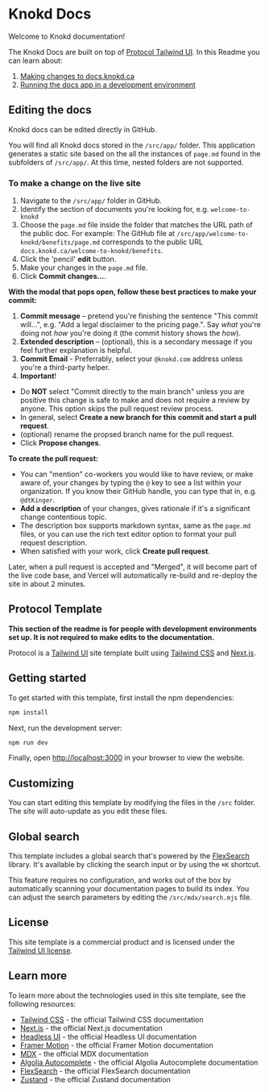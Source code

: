 # Knokd Docs

Welcome to Knokd documentation!

The Knokd Docs are built on top of [Protocol Tailwind UI](https://tailwindui.com/templates/protocol). In this Readme you can learn about:

1. [Making changes to docs.knokd.ca](#editing-the-docs)
1. [Running the docs app in a development environment](#protocol-template)

## Editing the docs

Knokd docs can be edited directly in GitHub.

You will find all Knokd docs stored in the `/src/app/` folder. This application generates a static site based on the all the instances of `page.md` found in the subfolders of `/src/app/`. At this time, nested folders are not supported.

### To make a change on the live site

1. Navigate to the `/src/app/` folder in GitHub.
1. Identify the section of documents you're looking for, e.g. `welcome-to-knokd`
1. Choose the `page.md` file inside the folder that matches the URL path of the public doc. For example: The GitHub file at `/src/app/welcome-to-knokd/benefits/page.md` corresponds to the public URL `docs.knokd.ca/welcome-to-knokd/benefits`.
1. Click the 'pencil' **edit** button.
1. Make your changes in the `page.md` file.
1. Click **Commit changes...**.

**With the modal that pops open, follow these best practices to make your commit:**

1. **Commit message** – pretend you're finishing the sentence "This commit will...", e.g. "Add a legal disclaimer to the pricing page.". Say *what* you're doing not *how* you're doing it (the commit history shows the *how*). 
1. **Extended description** – (optional), this is a secondary message if you feel further explanation is helpful.
1. **Commit Email** - Preferrably, select your `@knokd.com` address unless you're a third-party helper.
1. **Important**!
  - Do **NOT** select "Commit directly to the main branch" unless you are positive this change is safe to make and does not require a review by anyone. This option skips the pull request review process.
  - In general, select **Create a new branch for this commit and start a pull request**. 
  - (optional) rename the propsed branch name for the pull request. 
  - Click **Propose changes**.

**To create the pull request:**

- You can "mention" co-workers you would like to have review, or make aware of, your changes by typing the `@` key to see a list within your organization. If you know their GitHub handle, you can type that in, e.g. `@dtKinger`.
- **Add a description** of your changes, gives rationale if it's a significant change contentious topic.
- The description box supports markdown syntax, same as the `page.md` files, or you can use the rich text editor option to format your pull request description.
- When satisfied with your work, click **Create pull request**. 

Later, when a pull request is accepted and "Merged", it will become part of the live code base, and Vercel will automatically re-build and re-deploy the site in about 2 minutes. 

## Protocol Template

**This section of the readme is for people with development environments set up. It is not required to make edits to the documentation.**

Protocol is a [Tailwind UI](https://tailwindui.com) site template built using [Tailwind CSS](https://tailwindcss.com) and [Next.js](https://nextjs.org).

## Getting started

To get started with this template, first install the npm dependencies:

```bash
npm install
```

Next, run the development server:

```bash
npm run dev
```

Finally, open [http://localhost:3000](http://localhost:3000) in your browser to view the website.

## Customizing

You can start editing this template by modifying the files in the `/src` folder. The site will auto-update as you edit these files.

## Global search

This template includes a global search that's powered by the [FlexSearch](https://github.com/nextapps-de/flexsearch) library. It's available by clicking the search input or by using the `⌘K` shortcut.

This feature requires no configuration, and works out of the box by automatically scanning your documentation pages to build its index. You can adjust the search parameters by editing the `/src/mdx/search.mjs` file.

## License

This site template is a commercial product and is licensed under the [Tailwind UI license](https://tailwindui.com/license).

## Learn more

To learn more about the technologies used in this site template, see the following resources:

- [Tailwind CSS](https://tailwindcss.com/docs) - the official Tailwind CSS documentation
- [Next.js](https://nextjs.org/docs) - the official Next.js documentation
- [Headless UI](https://headlessui.dev) - the official Headless UI documentation
- [Framer Motion](https://www.framer.com/docs/) - the official Framer Motion documentation
- [MDX](https://mdxjs.com/) - the official MDX documentation
- [Algolia Autocomplete](https://www.algolia.com/doc/ui-libraries/autocomplete/introduction/what-is-autocomplete/) - the official Algolia Autocomplete documentation
- [FlexSearch](https://github.com/nextapps-de/flexsearch) - the official FlexSearch documentation
- [Zustand](https://docs.pmnd.rs/zustand/getting-started/introduction) - the official Zustand documentation
